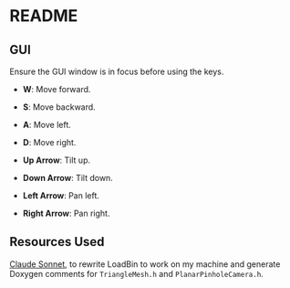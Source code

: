 # README

## GUI

Ensure the GUI window is in focus before using the keys.

- **W**: Move forward.
- **S**: Move backward.
- **A**: Move left.
- **D**: Move right.

- **Up Arrow**: Tilt up.
- **Down Arrow**: Tilt down.
- **Left Arrow**: Pan left.
- **Right Arrow**: Pan right.

## Resources Used

[Claude Sonnet](claude.ai), to rewrite LoadBin to work on my machine and generate Doxygen comments for `TriangleMesh.h` and `PlanarPinholeCamera.h`.
